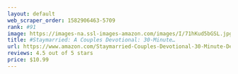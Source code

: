 ```yaml
---
layout: default 
﻿web_scraper_order: 1582906463-5709
rank: #91
image: https://images-na.ssl-images-amazon.com/images/I/71hKud5bGSL.jpg
title: #Staymarried: A Couples Devotional: 30-Minute…
url: https://www.amazon.com/Staymarried-Couples-Devotional-30-Minute-Devotions/dp/1939754097/ref=zg_mw_books_91?_encoding=UTF8&psc=1&refRID=F7CXJB6QSX8DPP0KMBZS
reviews: 4.5 out of 5 stars
price: $10.99 
---
```

